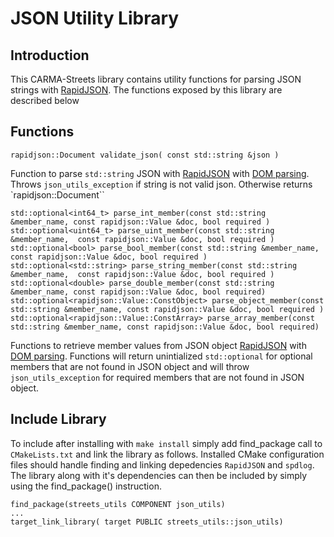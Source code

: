 # JSON Utility Library

## Introduction

This CARMA-Streets library contains utility functions for parsing JSON strings with [RapidJSON](https://miloyip.github.io/rapidjson/index.html). The functions exposed by this library are described below

## Functions
`rapidjson::Document validate_json( const std::string &json )`

Function to parse `std::string` JSON with [RapidJSON](https://miloyip.github.io/rapidjson/index.html) with [DOM  parsing](https://miloyip.github.io/rapidjson/md_doc_dom.html). Throws `json_utils_exception` if string is not valid json. Otherwise returns `rapidjson::Document``

`std::optional<int64_t> parse_int_member(const std::string &member_name, const rapidjson::Value &doc, bool required )`
`std::optional<uint64_t> parse_uint_member(const std::string &member_name,  const rapidjson::Value &doc, bool required )`
`std::optional<bool> parse_bool_member(const std::string &member_name,  const rapidjson::Value &doc, bool required )`
`std::optional<std::string> parse_string_member(const std::string &member_name,  const rapidjson::Value &doc, bool required )`
`std::optional<double> parse_double_member(const std::string &member_name, const rapidjson::Value &doc, bool required)`
`std::optional<rapidjson::Value::ConstObject> parse_object_member(const std::string &member_name, const rapidjson::Value &doc, bool required )`
`std::optional<rapidjson::Value::ConstArray> parse_array_member(const std::string &member_name, const rapidjson::Value &doc, bool required)`

Functions to retrieve member values from JSON object [RapidJSON](https://miloyip.github.io/rapidjson/index.html) with [DOM  parsing](https://miloyip.github.io/rapidjson/md_doc_dom.html). Functions will return unintialized `std::optional` for optional members that are not found in JSON object and will throw `json_utils_exception` for required members that are not found in JSON object.

## Include Library
To include after installing with `make install` simply add find_package call to `CMakeLists.txt` and link the library as follows. Installed CMake configuration files should handle finding and linking depedencies `RapidJSON` and `spdlog`. The library along with it's dependencies can then be included by simply using the find_package() instruction.
```
find_package(streets_utils COMPONENT json_utils)
...
target_link_library( target PUBLIC streets_utils::json_utils)
```